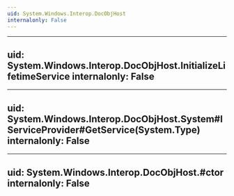 ```yaml
---
uid: System.Windows.Interop.DocObjHost
internalonly: False
---
```


---
uid: System.Windows.Interop.DocObjHost.InitializeLifetimeService
internalonly: False
---

---
uid: System.Windows.Interop.DocObjHost.System#IServiceProvider#GetService(System.Type)
internalonly: False
---

---
uid: System.Windows.Interop.DocObjHost.#ctor
internalonly: False
---
